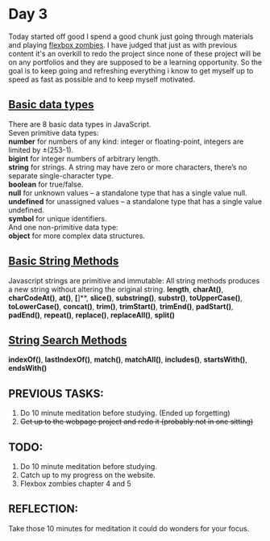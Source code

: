 # Day 3
Today started off good I spend a good chunk just going through materials and playing [flexbox zombies](https://mastery.games/flexboxzombies/).
I have judged that just as with previous content it's an overkill to redo the project since none of these project will be on any portfolios and they are supposed to be a learning opportunity.
So the goal is to keep going and refreshing everything i know to get myself up to speed as fast as possible and to keep myself motivated.
## [Basic data types](https://javascript.info/types#summary)
There are 8 basic data types in JavaScript.  
Seven primitive data types:  
    **number** for numbers of any kind: integer or floating-point, integers are limited by ±(253-1).  
    **bigint** for integer numbers of arbitrary length.  
    **string** for strings. A string may have zero or more characters, there’s no separate single-character type.  
    **boolean** for true/false.  
    **null** for unknown values – a standalone type that has a single value null.  
    **undefined** for unassigned values – a standalone type that has a single value undefined.  
    **symbol** for unique identifiers.  
And one non-primitive data type:  
    **object** for more complex data structures.
## [Basic String Methods](https://www.w3schools.com/js/js_string_methods.asp)
Javascript strings are primitive and immutable: All string methods produces a new string without altering the original string.
**length**, **charAt()**, **charCodeAt()**, **at()**, **[**]**, **slice()**, **substring()**, **substr()**, **toUpperCase()**, **toLowerCase()**, 
**concat()**, **trim()**, **trimStart()**, **trimEnd()**, **padStart()**, **padEnd()**, **repeat()**, **replace()**, **replaceAll()**, **split()**
## [String Search Methods](https://www.w3schools.com/js/js_string_search.asp)
**indexOf()**, **lastIndexOf()**, **match()**, **matchAll()**, **includes()**, **startsWith()**, **endsWith()**

## PREVIOUS TASKS:
1. Do 10 minute meditation before studying. (Ended up forgetting)
2. ~~Get up to the webpage project and redo it (probably not in one sitting)~~
## TODO:
1. Do 10 minute meditation before studying.
2. Catch up to my progress on the website.
3. Flexbox zombies chapter 4 and 5
## REFLECTION:
Take those 10 minutes for meditation it could do wonders for your focus.